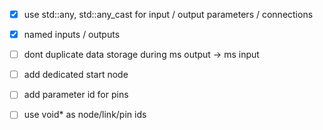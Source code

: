 - [x] use std::any, std::any_cast for input / output parameters / connections
- [x] named inputs / outputs
- [ ] dont duplicate data storage during ms output -> ms input
- [ ] add dedicated start node
- [ ] add parameter id for pins
- [ ] use void* as node/link/pin ids

